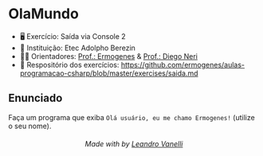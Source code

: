 # OlaMundo

* 🖥️ Exercício: Saída via Console 2 
* 🏫 Instituição: Etec Adolpho Berezin
* 👨‍🏫 Orientadores: <a href="https://github.com/ermogenes">Prof.: Ermogenes</a> & <a href="https://github.com/diegoneri">Prof.: Diego Neri</a>
* 📖 Respositório dos exercícios: https://github.com/ermogenes/aulas-programacao-csharp/blob/master/exercises/saida.md

## Enunciado

Faça um programa que exiba `Olá usuário, eu me chamo Ermogenes!` (utilize o seu nome).

<h6 align="center">Made with by <a href="https://github.com/LeoVanelli">Leandro Vanelli</a></h6>

